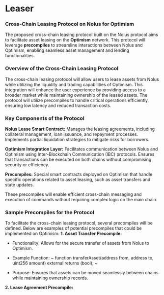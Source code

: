 # Leaser

### Cross-Chain Leasing Protocol on Nolus for Optimism

The proposed cross-chain leasing protocol built on the Nolus protocol aims to facilitate asset leasing on the **Optimism** network. This protocol will leverage **precompiles** to streamline interactions between Nolus and Optimism, enabling seamless asset management and lending functionalities.

### Overview of the Cross-Chain Leasing Protocol
The cross-chain leasing protocol will allow users to lease assets from Nolus while utilizing the liquidity and trading capabilities of Optimism. 
This integration will enhance the user experience by providing access to a broader market while maintaining ownership of the leased assets. The protocol will utilize precompiles to handle critical operations efficiently, ensuring low latency and reduced transaction costs.

### Key Components of the Protocol
**Nolus Lease Smart Contract:**
Manages the leasing agreements, including collateral management, loan issuance, and repayment processes.
Implements partial liquidation strategies to mitigate risks for borrowers.

**Optimism Integration Layer:**
Facilitates communication between Nolus and Optimism using Inter-Blockchain Communication (IBC) protocols.
Ensures that transactions can be executed on both chains without compromising security or efficiency.

**Precompiles:**
Special smart contracts deployed on Optimism that handle specific operations related to asset leasing, such as asset transfers and state updates.

These precompiles will enable efficient cross-chain messaging and execution of commands without requiring complex logic on the main chain.

### Sample Precompiles for the Protocol
To facilitate the cross-chain leasing protocol, several precompiles will be defined. Below are examples of potential precompiles that could be implemented on Optimism:
**1. Asset Transfer Precompile:**

- Functionality: Allows for the secure transfer of assets from Nolus to Optimism.
- Example Function:
  ~
  function transferAsset(address from, address to, uint256 amount)
  external returns (bool);
~

- Purpose: Ensures that assets can be moved seamlessly between chains while maintaining ownership records.

**2. Lease Agreement Precompile:**
